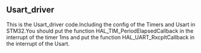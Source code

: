 ## Usart_driver
This is the Usart_driver code.Including the config of the Timers and Usart in STM32.You should put the function HAL_TIM_PeriodElapsedCallback in the interrupt of the timer 1ms and put the function HAL_UART_RxcpltCallback in the interrupt of the Usart.
